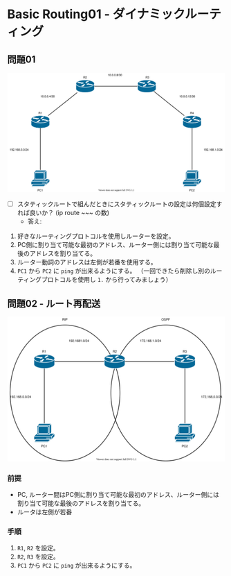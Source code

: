 # Basic Routing01 - ダイナミックルーティング

## 問題01

![](fig/basic_dynamic_routing01.drawio.svg)

* [ ] スタティックルートで組んだときにスタティックルートの設定は何個設定すれば良いか？ (ip route ~~~ の数)
  * 答え:

1. 好きなルーティングプロトコルを使用しルーターを設定。
2. PC側に割り当て可能な最初のアドレス、ルーター側には割り当て可能な最後のアドレスを割り当てる。
3. ルーター動詞のアドレスは左側が若番を使用する。
2. `PC1` から `PC2` に `ping` が出来るようにする。
（一回できたら削除し別のルーティングプロトコルを使用し `1.` から行ってみましょう）

## 問題02 - ルート再配送

![](fig/basic_dynamic_routing02.drawio.svg)

### 前提

*  PC, ルーター間はPC側に割り当て可能な最初のアドレス、ルーター側には割り当て可能な最後のアドレスを割り当てる。
* ルータは左側が若番

### 手順

1. `R1`, `R2` を設定。
2. `R2`, `R3` を設定。
2. `PC1` から `PC2` に `ping` が出来るようにする。